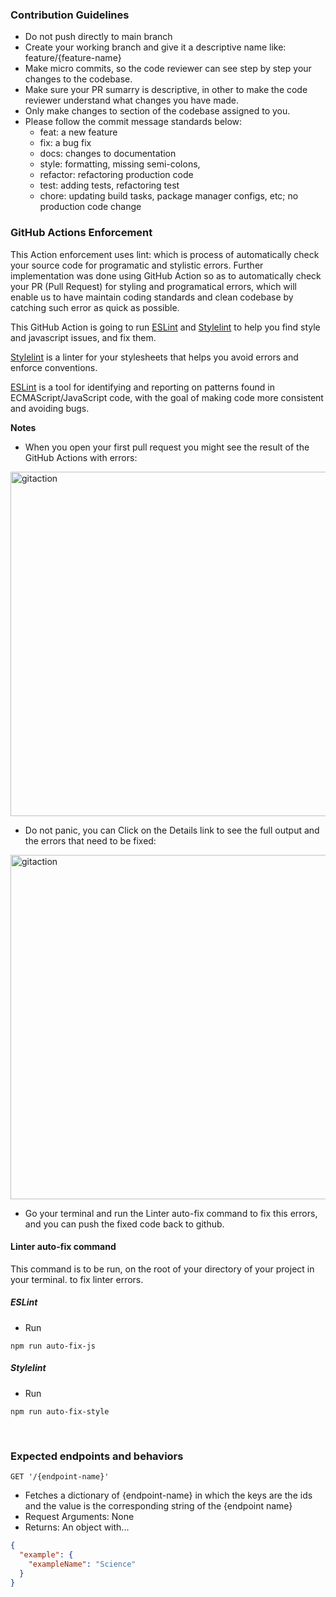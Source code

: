 ### Contribution Guidelines

- Do not push directly to main branch
- Create your working branch and give it a descriptive name like: feature/{feature-name}
- Make micro commits, so the code reviewer can see step by step your changes to the codebase.
- Make sure your PR sumarry is descriptive, in other to make the code reviewer understand what changes you have made.
- Only make changes to section of the codebase assigned to you.
- Please follow the commit message standards below:
  - feat: a new feature
  - fix: a bug fix
  - docs: changes to documentation
  - style: formatting, missing semi-colons,
  - refactor: refactoring production code
  - test: adding tests, refactoring test
  - chore: updating build tasks, package manager configs, etc; no production code change

### GitHub Actions Enforcement

This Action enforcement uses lint: which is process of automatically check your source code for programatic and stylistic errors. Further implementation was done using GitHub Action so as to automatically check your PR (Pull Request) for styling and programatical errors, which will enable us to have maintain coding standards and clean codebase by catching such error as quick as possible.

This GitHub Action is going to run [ESLint](https://eslint.org/) and [Stylelint](https://stylelint.io/) to help you find style and javascript issues, and fix them.

[Stylelint](https://stylelint.io/) is a linter for your stylesheets that helps you avoid errors and enforce conventions.

[ESLint](https://eslint.org/) is a tool for identifying and reporting on patterns found in ECMAScript/JavaScript code, with the goal of making code more consistent and avoiding bugs.

**Notes**

- When you open your first pull request you might see the result of the GitHub Actions with errors:

<img width="551" alt="gitaction" src="https://user-images.githubusercontent.com/58771507/202259787-785c13e5-b11a-4a62-ad9e-4668b7b1b40e.png">

- Do not panic, you can Click on the Details link to see the full output and the errors that need to be fixed:

 <img width="551" alt="gitaction" src="https://user-images.githubusercontent.com/58771507/202260184-0dff49e5-3b5f-44bb-81e8-0439367b0c08.png">

- Go your terminal and run the Linter auto-fix command to fix this errors, and you can push the fixed code back to github.

#### Linter auto-fix command

This command is to be run, on the root of your directory of your project in your terminal. to fix linter errors.

##### ESLint

- Run

```
npm run auto-fix-js
```

##### Stylelint

- Run

```
npm run auto-fix-style
```

<br />

### Expected endpoints and behaviors

`GET '/{endpoint-name}'`

- Fetches a dictionary of {endpoint-name} in which the keys are the ids and the value is the corresponding string of the {endpoint name}
- Request Arguments: None
- Returns: An object with...

```json
{
  "example": {
    "exampleName": "Science"
  }
}
```
